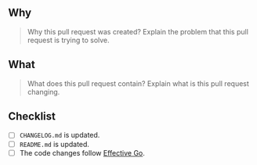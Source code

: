 ## Why
> Why this pull request was created? Explain the problem that this pull request is trying to solve.
<!-- Add explanation bellow this line -->

## What
> What does this pull request contain? Explain what is this pull request changing.
<!-- Add explanation bellow this line -->

## Checklist
<!-- All items should be verified and marked as done. If an item doesn't apply to the introduced changes - check it as done too -->
- [ ] `CHANGELOG.md` is updated.
- [ ] `README.md` is updated.
- [ ] The code changes follow [Effective Go](https://golang.org/doc/effective_go).
